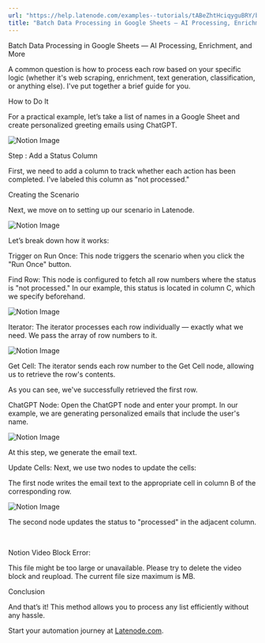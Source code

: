 ```yaml
---
url: "https://help.latenode.com/examples--tutorials/tABeZhtHciqyguBRY/batch-data-processing-in-google-sheets-%E%%-ai-processing-enrichment-and-more/tABeZyGDNsxiutp"
title: "Batch Data Processing in Google Sheets — AI Processing, Enrichment, and More – Latenode | Help Center"
---
```


 Batch Data Processing in Google Sheets — AI Processing, Enrichment, and More

A common question is how to process each row based on your specific logic (whether it's web scraping, enrichment, text generation, classification, or anything else). I've put together a brief guide for you.

  

 How to Do It

For a practical example, let’s take a list of  names in a Google Sheet and create personalized greeting emails using ChatGPT.

![Notion Image](https://www.notion.so/image/attachment%Acbbb-bd-e-b-cee%Acaccaaabccfecd.png?table=block&id=cd-a--b-ffbbf&cache=v)

 Step : Add a Status Column

First, we need to add a column to track whether each action has been completed. I’ve labeled this column as "not processed."

  

 Creating the Scenario

Next, we move on to setting up our scenario in Latenode.

![Notion Image](https://www.notion.so/image/attachment%Adff-f-e-de-ceeffa%Aabaafbeccbbeac.png?table=block&id=cd-a--bd-defff&cache=v)

Let’s break down how it works:

Trigger on Run Once: This node triggers the scenario when you click the "Run Once" button.

Find Row: This node is configured to fetch all row numbers where the status is "not processed." In our example, this status is located in column C, which we specify beforehand.

![Notion Image](https://www.notion.so/image/attachment%Ab-d-e-ba-ccb%Accdccaeeaefbbedf.png?table=block&id=cd-a-c-ae-cabdc&cache=v)

Iterator: The iterator processes each row individually — exactly what we need. We pass the array of row numbers to it.

![Notion Image](https://www.notion.so/image/attachment%A-ec-f-a-feffdf%Adfaaefaecdfacd.png?table=block&id=cd-a-a--eceb&cache=v)

Get Cell: The iterator sends each row number to the Get Cell node, allowing us to retrieve the row's contents.

As you can see, we've successfully retrieved the first row.

ChatGPT Node: Open the ChatGPT node and enter your prompt. In our example, we are generating personalized emails that include the user's name.

![Notion Image](https://www.notion.so/image/attachment%Adcd-eaa---aac%Adbccabbabbfbdbafeb.png?table=block&id=cd-a-fb-c-cfdefe&cache=v)

At this step, we generate the email text.

Update Cells: Next, we use two nodes to update the cells:

The first node writes the email text to the appropriate cell in column B of the corresponding row.

![Notion Image](https://www.notion.so/image/attachment%Aaaa-bd--e-bfbbe%Abfeadbecabdebbb.png?table=block&id=cd-a-c-aa-cfefaa&cache=v)

The second node updates the status to "processed" in the adjacent column.

  

‌

 Notion Video Block Error:



This file might be too large or unavailable. Please try to delete
the video block and reupload. The current file size maximum is 
MB.


  

 Conclusion

And that’s it! This method allows you to process any list efficiently without any hassle.

Start your automation journey at [Latenode.com](https://latenode.com/).